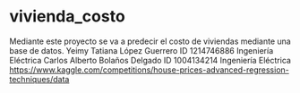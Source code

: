 # vivienda_costo
Mediante este proyecto se va a predecir el costo de viviendas mediante una base de datos.
Yeimy Tatiana López Guerrero 
ID 1214746886
Ingeniería Eléctrica
Carlos Alberto Bolaños Delgado
ID 1004134214
Ingeniería Eléctrica
https://www.kaggle.com/competitions/house-prices-advanced-regression-techniques/data
